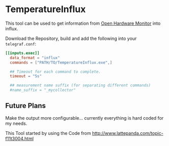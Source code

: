 # TemperatureInflux

This tool can be used to get information from [Open Hardware Monitor](https://openhardwaremonitor.org/) into influx.

Download the Repository, build and add the following into your `telegraf.conf`:

```toml
[[inputs.exec]]
  data_format = "influx"
  commands = ["PATH/TO/TemperatureInflux.exe",]

  ## Timeout for each command to complete.
  timeout = "5s"

  ## measurement name suffix (for separating different commands)
  #name_suffix = "_mycollector"
```


## Future Plans

Make the output more configurable... currently everything is hard coded for my needs.

This Tool started by using the Code from http://www.lattepanda.com/topic-f11t3004.html